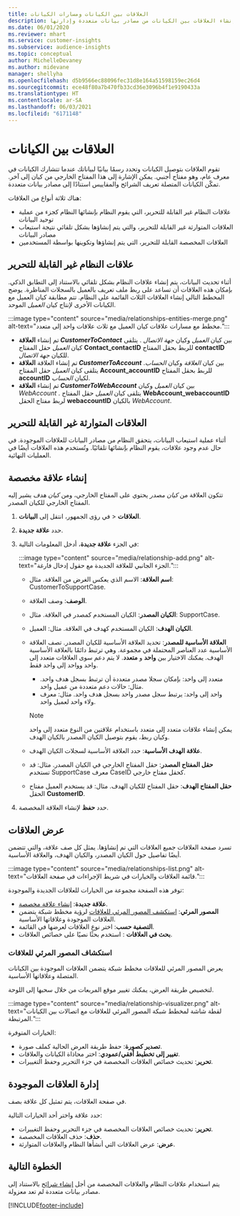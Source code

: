 ```yaml
---
title: العلاقات بين الكيانات ومسارات الكيانات
description: إنشاء العلاقات بين الكيانات من مصادر بيانات متعددة وإدارتها.
ms.date: 06/01/2020
ms.reviewer: mhart
ms.service: customer-insights
ms.subservice: audience-insights
ms.topic: conceptual
author: MichelleDevaney
ms.author: midevane
manager: shellyha
ms.openlocfilehash: d5b9566ec88096fec31d8e164a51598159ec26d4
ms.sourcegitcommit: ece48f80a7b470fb33cd36e3096b4f1e9190433a
ms.translationtype: HT
ms.contentlocale: ar-SA
ms.lasthandoff: 06/03/2021
ms.locfileid: "6171148"
---
```

# <a name="relationships-between-entities"></a>العلاقات بين الكيانات

تقوم العلاقات بتوصيل الكيانات وتحدد رسمًا بيانيًا لبياناتك عندما تتشارك الكيانات في معرف عام، وهو مفتاح أجنبي. يمكن الإشارة إلى هذا المفتاح الخارجي من كيان إلى آخر. تمكّن الكيانات المتصلة تعريف الشرائح والمقاييس استنادًا إلى مصادر بيانات متعددة.

هناك ثلاثة أنواع من العلاقات: 
- علاقات النظام غير القابلة للتحرير، التي يقوم النظام بإنشائها النظام كجزء من عملية توحيد البيانات
- العلاقات المتوارثة غير القابلة للتحرير، والتي يتم إنشاؤها بشكل تلقائي نتيجة استيعاب مصادر البيانات 
- العلاقات المخصصة القابلة للتحرير، التي يتم إنشاؤها وتكوينها بواسطة المستخدمين

## <a name="non-editable-system-relationships"></a>علاقات النظام غير القابلة للتحرير

أثناء تحديث البيانات، يتم إنشاء علاقات النظام بشكل تلقائي بالاستناد إلى التطابق الذكي. بإمكان هذه العلاقات أن تساعد على ربط ملف تعريف بالعميل بالسجلات المناظرة. يوضح المخطط التالي إنشاء العلاقات الثلاث القائمة على النظام. تتم مطابقة كيان العميل مع الكيانات الأخرى لإنتاج كيان *العميل* الموحد.

:::image type="content" source="media/relationships-entities-merge.png" alt-text="مخطط مع مسارات علاقات كيان العميل مع ثلاث علاقات واحد إلى متعدد.":::

- تم إنشاء **العلاقة *CustomerToContact*** بين كيان *العميل* وكيان *جهة الاتصال* . يتلقى كيان *العميل*  حقل المفتاح **Contact_contactID** للربط بحقل المفتاح **contactID** للكيان *جهة الاتصال*.
- تم إنشاء العلاقة **العلاقة *CustomerToAccount*** بين كيان *العلاقة* وكيان *الحساب*. يتلقى كيان *العميل* حقل المفتاح **Account_accountID** للربط بحقل المفتاح **accountID** لكيان *الحساب*.
- تم إنشاء **العلاقة *CustomerToWebAccount*** بين كيان *العميل* وكيان *WebAccount* . يتلقى كيان *العميل* حقل المفتاح **WebAccount_webaccountID** لربط مفتاح الحقل **webaccountID** بالكيان *WebAccount*.

## <a name="non-editable-inherited-relationships"></a>العلاقات المتوارثة غير القابلة للتحرير

أثناء عملية استيعاب البيانات، يتحقق النظام من مصادر البيانات للعلاقات الموجودة. في حال عدم وجود علاقات، يقوم النظام بإنشائها تلقائيًا. وتُستخدم هذه العلاقات أيضًا في العمليات النهائية.

## <a name="create-a-custom-relationship"></a>إنشاء علاقة مخصصة

تتكون العلاقة من *كيان مصدر* يحتوي على المفتاح الخارجي، ومن *كيان هدف* يشير إليه المفتاح الخارجي للكيان المصدر. 

1. في رؤى الجمهور، انتقل إلى **البيانات‏‎** > **العلاقات**.

2. حدد **علاقة جديدة**.

3. في الجزء **علاقة جديدة**، أدخل المعلومات التالية:

   :::image type="content" source="media/relationship-add.png" alt-text="الجزء الجانبي للعلاقة الجديدة مع حقول إدخال فارغة.":::

   - **اسم العلاقة**: الاسم الذي يعكس الغرض من العلاقة. مثال: CustomerToSupportCase.
   - **الوصف**: وصف العلاقة.
   - **الكيان المصدر**: الكيان المستخدم كمصدر في العلاقة. مثال: SupportCase.
   - **الكيان الهدف**: الكيان المستخدم كهدف في العلاقة. مثال: العميل.
   - **العلاقة الأساسية للمصدر**: تحديد العلاقة الأساسية للكيان المصدر. تصف العلاقة الأساسية عدد العناصر المحتملة في مجموعة. وهي ترتبط دائمًا بالعلاقة الأساسية الهدف. يمكنك الاختيار بين **واحد** و **متعدد**. لا يتم دعم سوى العلاقات متعدد إلى واحد وواحد إلى واحد فقط.  
     - متعدد إلى واحد: بإمكان سجلا مصدر متعددة أن ترتبط بسجل هدف واحد. مثال: حالات دعم متعددة من عميل واحد.
     - واحد إلى واحد: يرتبط سجل مصدر واحد بسجل هدف واحد. مثال: معرف ولاء واحد لعميل واحد.

     > [!NOTE]
     > يمكن إنشاء علاقات متعدد إلى متعدد باستخدام علاقتين من النوع متعدد إلى واحد وكيان ربط، يقوم بتوصيل الكيان المصدر بالكيان الهدف.

   - **علاقة الهدف الأساسية**: حدد العلاقة الأساسية لسجلات الكيان الهدف. 
   - **حقل المفتاح المصدر**: حقل المفتاح الخارجي في الكيان المصدر. مثال: قد تستخدم SupportCase معرف CaseID كحقل مفتاح خارجي.
   - **حقل المفتاح الهدف**: حقل المفتاح للكيان الهدف. مثال: قد يستخدم العميل مفتاح الحقل **CustomerID**.

4. حدد **حفظ** لإنشاء العلاقة المخصصة.

## <a name="view-relationships"></a>عرض العلاقات

تسرد صفحة العلاقات جميع العلاقات التي تم إنشاؤها. يمثل كل صف علاقة، والتي تتضمن أيضًا تفاصيل حول الكيان المصدر، والكيان الهدف، والعلاقة الأساسية. 

:::image type="content" source="media/relationships-list.png" alt-text="قائمة العلاقات والخيارات في شريط الإجراءات في صفحة العلاقات.":::

توفر هذه الصفحة مجموعة من الخيارات للعلاقات الجديدة والموجودة: 
- **علاقة جديدة**: [إنشاء علاقة مخصصة](#create-a-custom-relationship).
- **المصور المرئي**: [استكشف المصور المرئي للعلاقات](#explore-the-relationship-visualizer) لرؤية مخطط شبكة يتضمن العلاقات الموجودة وعلاقاتها الأساسية.
- **التصفية حسب**: اختر نوع العلاقات لعرضها في القائمة.
- **بحث في العلاقات** : استخدم بحثًا نصيًا على خصائص العلاقات.

### <a name="explore-the-relationship-visualizer"></a>استكشاف المصور المرئي للعلاقات

يعرض المصور المرئي للعلاقات مخطط شبكة يتضمن العلاقات الموجودة بين الكيانات المتصلة وعلاقاتها الأساسية.

لتخصيص طريقة العرض، يمكنك تغيير موقع المربعات من خلال سحبها إلى اللوحة.

:::image type="content" source="media/relationship-visualizer.png" alt-text="لقطة شاشة لمخطط شبكة المصور المرئي للعلاقات مع اتصالات بين الكيانات المرتبطة.":::

الخيارات المتوفرة: 
- **تصدير كصورة**: حفظ طريقة العرض الحالية كملف صورة.
- **تغيير إلى تخطيط أفقي/عمودي**: اختر محاذاة الكيانات والعلاقات.
- **تحرير**: تحديث خصائص العلاقات المخصصة في جزء التحرير وحفظ التغييرات.

## <a name="manage-existing-relationships"></a>إدارة العلاقات الموجودة 

في صفحة العلاقات، يتم تمثيل كل علاقة بصف. 

حدد علاقة واختر أحد الخيارات التالية: 
 
- **تحرير**: تحديث خصائص العلاقات المخصصة في جزء التحرير وحفظ التغييرات.
- **حذف**: حذف العلاقات المخصصة.
- **عرض**: عرض العلاقات التي أنشأها النظام والعلاقات المتوارثة. 

## <a name="next-step"></a>الخطوة التالية

يتم استخدام علاقات النظام والعلاقات المخصصة من أجل [إنشاء شرائح](segments.md) بالاستناد إلى مصادر بيانات متعددة لم تعد معزولة.

[!INCLUDE[footer-include](../includes/footer-banner.md)]
